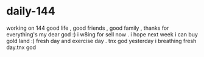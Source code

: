 # daily-144
working on 144
good life , good friends , good family , thanks for everything's my dear god :)
i w8ing for sell now . i hope next week i can buy gold land :)
fresh day and exercise day . tnx god
yesterday i breathing fresh day.tnx god

